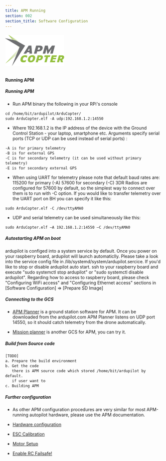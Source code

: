 ```yaml
---
title: APM Running
section: 002
section_title: Software Configuration
---
```


######  ![interface diagram](/documents/2015/12/13/common/apm_copter.png)

#### **Running APM**

##### **Running APM**
   * Run APM binary the following in your RPi's console

    cd /home/bit/ardupilot/ArduCopter/
    sudo ArduCopter.elf -A udp:192.168.1.2:14550

   * Where 192.168.1.2 is the IP address of the device with the Ground Control Station - your laptop, smartphone etc.
     Arguments specify serial ports (TCP or UDP can be used instead of serial ports) :

    -A is for primary telemetry
    -B is for external GPS
    -C is for secondary telemetry (it can be used without primary telemetry)
    -E is for secondary external GPS

   * When using UART for telemetry please note that default baud rates are: 115200 for primary (-A)
     57600 for secondary (-C) 3DR Radios are configured for 57600 by default,
     so the simplest way to connect over them is to run with -C option.
     If you would like to transfer telemetry over the UART port on BH you can specify it like this:

    sudo ArduCopter.elf -C /dev/ttyAMA0

   * UDP and serial telemetry can be used simultaneously like this:

    sudo ArduCopter.elf –A 192.168.1.2:14550 –C /dev/ttyAMA0


##### **Autostarting APM on boot**
   ardupilot is configed into a system service by default. Once you power on your raspberry board, ardupilot will launch automaticlly. Please take a look into the service config file in /lib/systemd/system/ardupilot.sercice. If you'd like to stop or disable ardupilot auto start. ssh to your raspberry board and execute "sudo systemctl stop ardupilot" or "sudo systemctl disable ardupilot". Regarding how to access to raspberry board, please check "Configuring WiFi access" and "Configuring Ethernet access" sections in [Software Configuration] => [Prepare SD Image]

##### **Connecting to the GCS**
   * [APM Planner](http://ardupilot.com/downloads/?category=35) is a ground station software for APM.
   It can be downloaded from the ardupilot.com APM Planner listens on UDP port 14550,
   so it should catch telemetry from the drone automatically.

   * [Mission planner](http://planner.ardupilot.com/wiki/common-install-mission-planner/) is another GCS for APM, you can try it.

##### **Build from Source code**

    [TODO]
    a. Prepare the build environment
    b. Get the code
       there is APM source code which stored /home/bit/ardupilot by default.
       if user want to
    c. Building APM

##### **Further configuration**

   * As other APM configuration procedures are very similar for most APM-running autopilot hardware, please use the APM documentation.

  * [Hardware configuration](http://copter.ardupilot.com/wiki/configuring-hardware/)

  * [ESC Calibration](http://copter.ardupilot.com/wiki/configuring-hardware/)

  * [Motor Setup](http://copter.ardupilot.com/wiki/configuring-hardware/)

  * [Enable RC Failsafe!](http://copter.ardupilot.com/wiki/throttle-failsafe/)
